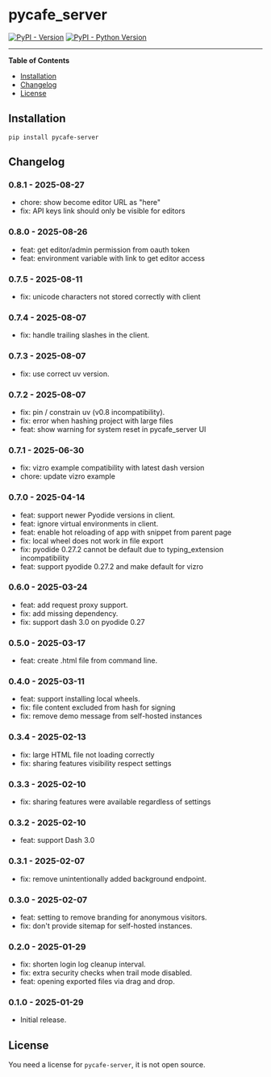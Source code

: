 # pycafe_server

[![PyPI - Version](https://img.shields.io/pypi/v/pycafe-server.svg)](https://pypi.org/project/pycafe-server)
[![PyPI - Python Version](https://img.shields.io/pypi/pyversions/pycafe-server.svg)](https://pypi.org/project/pycafe-server)

---

**Table of Contents**

- [Installation](#installation)
- [Changelog](#changelog)
- [License](#license)

## Installation

```console
pip install pycafe-server
```

## Changelog

### 0.8.1 - 2025-08-27

- chore: show become editor URL as "here"
- fix: API keys link should only be visible for editors

### 0.8.0 - 2025-08-26

- feat: get editor/admin permission from oauth token
- feat: environment variable with link to get editor access

### 0.7.5 - 2025-08-11

- fix: unicode characters not stored correctly with client

### 0.7.4 - 2025-08-07

- fix: handle trailing slashes in the client.

### 0.7.3 - 2025-08-07

- fix: use correct uv version.

### 0.7.2 - 2025-08-07

- fix: pin / constrain uv (v0.8 incompatibility).
- fix: error when hashing project with large files
- feat: show warning for system reset in pycafe_server UI

### 0.7.1 - 2025-06-30

- fix: vizro example compatibility with latest dash version
- chore: update vizro example

### 0.7.0 - 2025-04-14

- feat: support newer Pyodide versions in client.
- feat: ignore virtual environments in client.
- feat: enable hot reloading of app with snippet from parent page
- fix: local wheel does not work in file export
- fix: pyodide 0.27.2 cannot be default due to typing_extension incompatibility
- feat: support pyodide 0.27.2 and make default for vizro

### 0.6.0 - 2025-03-24

- feat: add request proxy support.
- fix: add missing dependency.
- fix: support dash 3.0 on pyodide 0.27

### 0.5.0 - 2025-03-17

- feat: create .html file from command line.

### 0.4.0 - 2025-03-11

- feat: support installing local wheels.
- fix: file content excluded from hash for signing
- fix: remove demo message from self-hosted instances

### 0.3.4 - 2025-02-13

- fix: large HTML file not loading correctly
- fix: sharing features visibility respect settings

### 0.3.3 - 2025-02-10

- fix: sharing features were available regardless of settings

### 0.3.2 - 2025-02-10

- feat: support Dash 3.0

### 0.3.1 - 2025-02-07

- fix: remove unintentionally added background endpoint.

### 0.3.0 - 2025-02-07

- feat: setting to remove branding for anonymous visitors.
- fix: don't provide sitemap for self-hosted instances.

### 0.2.0 - 2025-01-29

- fix: shorten login log cleanup interval.
- fix: extra security checks when trail mode disabled.
- feat: opening exported files via drag and drop.

### 0.1.0 - 2025-01-29

- Initial release.

## License

You need a license for `pycafe-server`, it is not open source.
